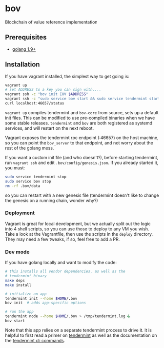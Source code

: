 # bov

Blockchain of value reference implementation

## Prerequisites

* [golang 1.9+](https://golang.org/doc/install)

## Installation

If you have vagrant installed, the simplest way to get going is:

```bash
vagrant up
# set ADDRESS to a key you can sign with....
vagrant ssh -c "bov init IOV $ADDRESS"
vagrant ssh -c "sudo service bov start && sudo service tendermint start"
curl localhost:46657/status
```

`vagrant up` compiles tendermint and `bov-core` from source, sets up
a default init files. This can be modified to use pre-compiled
binaries when we have some stable releases. `tendermint` and `bov`
are both registered as systemd services, and will restart on the
next reboot.

Vagrant exposes the tendermint rpc endpoint (:46657) on the
host machine, so you can point the `bov_server` to that endpoint,
and not worry about the rest of the golang mess.

If you want a custom init file (and who doesn't?), before starting
tendermint, run `vagrant ssh` and edit `.bov/config/genesis.json`.
If you already started it, you must:

```bash
sudo service tendermint stop
sudo service bov stop
rm -rf .bov/data
```

so you can restart with a new genesis file (tendermint doesn't
like to change the genesis on a running chain, wonder why?)

### Deployment

Vagrant is great for local development, but we actually split out
the logic into 4 shell scripts, so you can use those to deploy to
any VM you wish. Take a look at the Vagrantfile, then use the
scripts in the `deploy` directory. They may need a few tweaks, if
so, feel free to add a PR.

### Dev mode

If you have golang locally and want to modify the code:

```bash
# this installs all vendor dependencies, as well as the
# tendermint binary
make deps
make install

# initialize an app
tendermint init --home $HOME/.bov
bov init  # adds app-specific options

# run the app
tendermint node --home $HOME/.bov > /tmp/tendermint.log &
bov start
```

Note that this app relies on a separate tendermint process
to drive it. It is helpful to first read a primer on
[tendermint](https://tendermint.readthedocs.io/en/master/introduction.html)
as well as the documentation on the
[tendermint cli commands](https://tendermint.readthedocs.io/en/master/using-tendermint.html).
